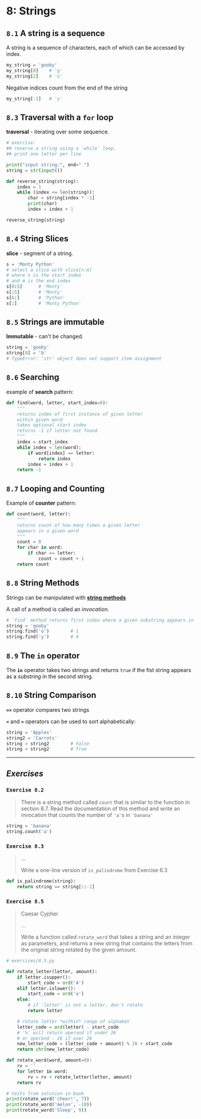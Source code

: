# 8: Strings

## `8.1` A string is a sequence

A string is a sequence of characters, each of which can be accessed by index.

```python
my_string = 'gooby'
my_string[0]	# 'g'
my_string[2]	# 'o'
```

Negative indices count from the end of the string

```python
my_string[-1]	# 'y'
```

## `8.3` Traversal with a `for` loop

**traversal** - iterating over some sequence.

```python
# exercise:
## reverse a string using a `while` loop,
## print one letter per line

print("input string:", end=" ")
string = str(input())

def reverse_string(string):
    index = 1
    while (index <= len(string)):
        char = string[index * -1]
        print(char)
        index = index + 1

reverse_string(string)

```

## `8.4` String Slices

**slice** - segment of a string.

```python
s = 'Monty Python'
# select a slice with slice[n:m]
# where n is the start index
# and m is the end index
s[0:5]		# 'Monty`
s[:5]		# 'Monty'
s[6:]		# 'Python'
s[:]		# 'Monty Python'
```

## `8.5` Strings are immutable

**Immutable** - can't be changed.

```python
string = 'gooby'
string[0] = 'b'
# TypeError: 'str' object does not support item assignment
```

## `8.6` Searching

example of **search** pattern:

```python
def find(word, letter, start_index=0):
    """
   	returns index of first instance of given letter
   	within given word
   	takes optional start index
   	returns -1 if letter not found
    """
    index = start_index
    while index < len(word):
        if word[index] == letter:
            return index
        index = index + 1
    return -1
```

## `8.7` Looping and Counting

Example of **counter** pattern:

```python
def count(word, letter):
    """
    returns count of how many times a given letter
    appears in a given word
    """
    count = 0
    for char in word:
        if char == letter:
            count = count + 1
    return count
```

## `8.8` String Methods

Strings can be manipulated with **[string methods](https://docs.python.org/3/library/stdtypes.html#string-methods)**

A call of a method is called an *invocation*.

```python
# `find` method returns first index where a given substring appears in a string.
string = 'gooby'
string.find('o')		# 1
string.find('y')		# 4
```

## `8.9` The `in` operator

The **`in`** operator takes two strings and returns `true` if the fist string appears as a *substring* in the second string.

## `8.10` String Comparison

**`==`** operator compares two strings

**`<`** and **`>`** operators can be used to sort alphabetically:

```python
string = 'Apples'
string2 = 'Carrots'
string > string2		# False
string < string2		# True
```

---

## *Exercises*

### `Exercise 8.2`

> There is a string method called `count` that is similar to the function in section 8.7. Read the documentation of this method and write an invocation that counts the number of `'a'`s in `'banana'`

```python
string = 'banana'
string.count('a')
```

### `Exercise 8.3`

> ...
>
> Write a one-line version of `is_palindrome` from Exercise 6.3

```python
def is_palindrome(string):
    return string == string[::-1]
```

### `Exercise 8.5`

> Caesar Cypher
>
> ...
>
> Write a function called `rotate_word` that takes a string and an integer as parameters, and returns a new string that contains the letters from the original string rotated by the given amount.

```python
# exercises/8.5.py

def rotate_letter(letter, amount):
    if letter.isupper():
        start_code = ord('A')
    elif letter.islower():
        start_code = ord('a')
    else:
        # if 'letter' is not a letter, don't rotate
        return letter

    # rotate letter *within* range of alphabet
    letter_code = ord(letter) - start_code
    # '%' will return operand if under 26
    # or operand - 26 if over 26
    new_letter_code = (letter_code + amount) % 26 + start_code
    return chr(new_letter_code)

def rotate_word(word, amount=0):
    rv = ''
    for letter in word:
        rv = rv + rotate_letter(letter, amount)
    return rv

# tests from solution in book
print(rotate_word('cheer!', 7))
print(rotate_word('melon', -10))
print(rotate_word('Sleep', 9))

```

